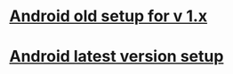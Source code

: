 # [Android old setup for v 1.x](./v1/android.md)


# [Android latest version setup](./v2/android.md)
